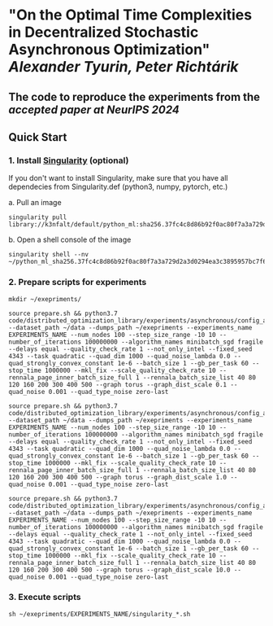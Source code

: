 # "On the Optimal Time Complexities in Decentralized Stochastic Asynchronous Optimization" *Alexander Tyurin, Peter Richtárik*
## The code to reproduce the experiments from the *accepted paper at NeurIPS 2024*

## Quick Start
### 1. Install [Singularity](https://sylabs.io/guides/3.5/user-guide/introduction.html) (optional)
If you don't want to install Singularity, make sure that you have all dependecies from Singularity.def (python3, numpy, pytorch, etc.)

a. Pull an image 
````
singularity pull library://k3nfalt/default/python_ml:sha256.37fc4c8d86b92f0ac80f7a3a729d2a3d0294ea3c3895957bc7f647f1ef922745
````
b. Open a shell console of the image
````
singularity shell --nv ~/python_ml_sha256.37fc4c8d86b92f0ac80f7a3a729d2a3d0294ea3c3895957bc7f647f1ef922745.sif
````
### 2. Prepare scripts for experiments

````
mkdir ~/exepriments/
````

````
source prepare.sh && python3.7 code/distributed_optimization_library/experiments/asynchronous/config_async.py --dataset_path ~/data --dumps_path ~/exepriments --experiments_name EXPERIMENTS_NAME --num_nodes 100 --step_size_range -10 10 --number_of_iterations 100000000 --algorithm_names minibatch_sgd fragile --delays equal --quality_check_rate 1 --not_only_intel --fixed_seed 4343 --task quadratic --quad_dim 1000 --quad_noise_lambda 0.0 --quad_strongly_convex_constant 1e-6 --batch_size 1 --gb_per_task 60 --stop_time 1000000 --mkl_fix --scale_quality_check_rate 10 --rennala_page_inner_batch_size_full 1 --rennala_batch_size_list 40 80 120 160 200 300 400 500 --graph torus --graph_dist_scale 0.1 --quad_noise 0.001 --quad_type_noise zero-last
````

````
source prepare.sh && python3.7 code/distributed_optimization_library/experiments/asynchronous/config_async.py --dataset_path ~/data --dumps_path ~/exepriments --experiments_name EXPERIMENTS_NAME --num_nodes 100 --step_size_range -10 10 --number_of_iterations 100000000 --algorithm_names minibatch_sgd fragile --delays equal --quality_check_rate 1 --not_only_intel --fixed_seed 4343 --task quadratic --quad_dim 1000 --quad_noise_lambda 0.0 --quad_strongly_convex_constant 1e-6 --batch_size 1 --gb_per_task 60 --stop_time 1000000 --mkl_fix --scale_quality_check_rate 10 --rennala_page_inner_batch_size_full 1 --rennala_batch_size_list 40 80 120 160 200 300 400 500 --graph torus --graph_dist_scale 1.0 --quad_noise 0.001 --quad_type_noise zero-last
````

````
source prepare.sh && python3.7 code/distributed_optimization_library/experiments/asynchronous/config_async.py --dataset_path ~/data --dumps_path ~/exepriments --experiments_name EXPERIMENTS_NAME --num_nodes 100 --step_size_range -10 10 --number_of_iterations 100000000 --algorithm_names minibatch_sgd fragile --delays equal --quality_check_rate 1 --not_only_intel --fixed_seed 4343 --task quadratic --quad_dim 1000 --quad_noise_lambda 0.0 --quad_strongly_convex_constant 1e-6 --batch_size 1 --gb_per_task 60 --stop_time 1000000 --mkl_fix --scale_quality_check_rate 10 --rennala_page_inner_batch_size_full 1 --rennala_batch_size_list 40 80 120 160 200 300 400 500 --graph torus --graph_dist_scale 10.0 --quad_noise 0.001 --quad_type_noise zero-last
````


### 3. Execute scripts
````
sh ~/exepriments/EXPERIMENTS_NAME/singularity_*.sh
````


